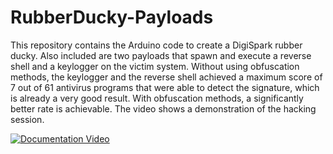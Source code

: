 # RubberDucky-Payloads
This repository contains the Arduino code to create a DigiSpark rubber ducky. Also included are two payloads that spawn and execute a reverse shell and a keylogger on the victim system. Without using obfuscation methods, the keylogger and the reverse shell achieved a maximum score of 7 out of 61 antivirus programs that were able to detect the signature, which is already a very good result. With obfuscation methods, a significantly better rate is achievable. The video shows a demonstration of the hacking session.

[![Documentation Video](https://img.youtube.com/vi/PI19cwkwfgA/0.jpg)](https://www.youtube.com/watch?v=PI19cwkwfgA)
